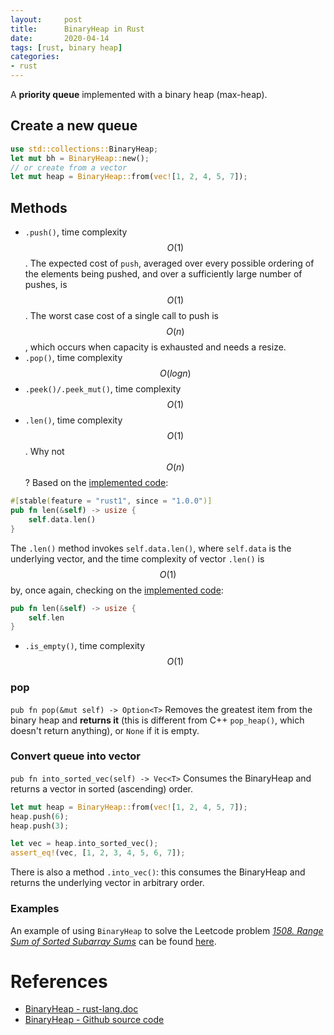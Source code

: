 ```yaml
---
layout:     post
title:      BinaryHeap in Rust
date:       2020-04-14
tags: [rust, binary heap]
categories: 
- rust
---
```


A **priority queue** implemented with a binary heap (max-heap).

## Create a new queue 
```rust
use std::collections::BinaryHeap; 
let mut bh = BinaryHeap::new(); 
// or create from a vector 
let mut heap = BinaryHeap::from(vec![1, 2, 4, 5, 7]);
```

## Methods
* `.push()`, time complexity $$O(1)$$. The expected cost of `push`, averaged over every possible ordering of the elements being pushed, and over a sufficiently large number of pushes, is $$O(1)$$. The worst case cost of a single call to push is $$O(n)$$, which occurs when capacity is exhausted and needs a resize.
* `.pop()`,  time complexity $$O(log n)$$
* `.peek()/.peek_mut()`, time complexity $$O(1)$$
* `.len()`,  time complexity $$O(1)$$. Why not $$O(n)$$ ? Based on the [implemented code](https://github.com/rust-lang/rust/blob/master/src/liballoc/collections/binary_heap.rs#L885):
```rust
#[stable(feature = "rust1", since = "1.0.0")]
pub fn len(&self) -> usize {
    self.data.len()
}
```
The `.len()` method invokes `self.data.len()`, where `self.data` is the underlying vector, and the time complexity of vector `.len()` is $$O(1)$$ by, once again, checking on the [implemented code](https://github.com/rust-lang/rust/blob/1.25.0/src/liballoc/vec.rs#L1163-L1165):
```rust
pub fn len(&self) -> usize {
    self.len
}
```
* `.is_empty()`,    time complexity $$O(1)$$

### pop
`pub fn pop(&mut self) -> Option<T>`
Removes the greatest item from the binary heap and **returns it** (this is different from C++ `pop_heap()`, which doesn't return anything), or `None` if it is empty.


### Convert queue into vector 
`pub fn into_sorted_vec(self) -> Vec<T>`
Consumes the BinaryHeap and returns a vector in sorted (ascending) order.
```rust
let mut heap = BinaryHeap::from(vec![1, 2, 4, 5, 7]);
heap.push(6);
heap.push(3);

let vec = heap.into_sorted_vec();
assert_eq!(vec, [1, 2, 3, 4, 5, 6, 7]);
```
There is also a method `.into_vec()`: this consumes the BinaryHeap and returns the underlying vector in arbitrary order.

### Examples
An example of using `BinaryHeap` to solve the Leetcode problem [*1508. Range Sum of Sorted Subarray Sums*](https://leetcode.com/problems/range-sum-of-sorted-subarray-sums/description/) can be found [here](https://leetcode.com/problems/range-sum-of-sorted-subarray-sums/discuss/731873/rust-solution-with-binaryheap).


# References 
* [BinaryHeap - rust-lang.doc](https://doc.rust-lang.org/std/collections/struct.BinaryHeap.html)
* [BinaryHeap - Github source code](https://github.com/rust-lang/rust/blob/master/src/liballoc/collections/binary_heap.rs)
